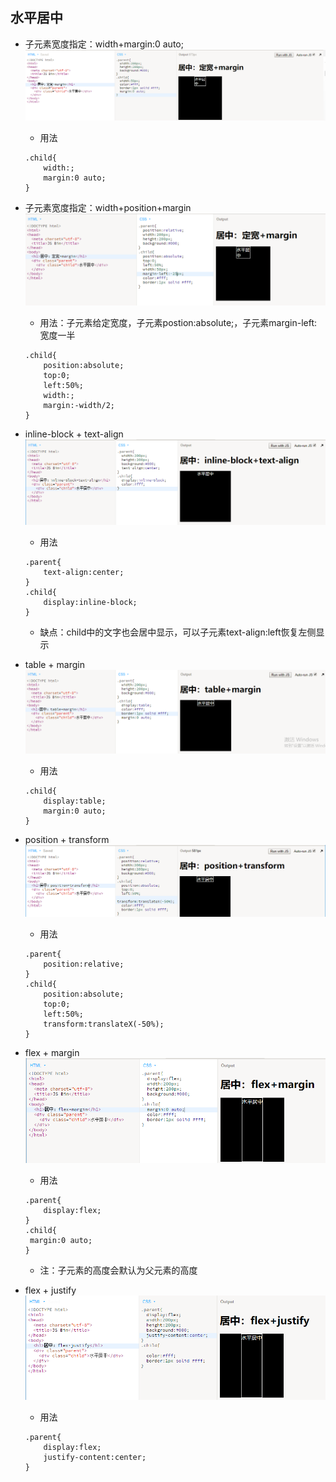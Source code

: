## 水平居中

* 子元素宽度指定：width+margin:0 auto;![](/assets/center_width_margin.png)

  * 用法

  ```
  .child{
      width:;
      margin:0 auto;
  }
  ```

* 子元素宽度指定：width+position+margin![](/assets/center_width_position.png)

  * 用法：子元素给定宽度，子元素postion:absolute;，子元素margin-left:宽度一半

  ```
  .child{
      position:absolute;
      top:0;
      left:50%;
      width:;
      margin:-width/2;
  }
  ```

* inline-block + text-align![](/assets/center_inline_block.png)

  * 用法

  ```
  .parent{
      text-align:center;
  }
  .child{
      display:inline-block;
  }
  ```

  * 缺点：child中的文字也会居中显示，可以子元素text-align:left恢复左侧显示

* table + margin![](/assets/center_table.png)

  * 用法

  ```
  .child{
      display:table;
      margin:0 auto;
  }
  ```

* position + transform![](/assets/center_position_transform.png)

  * 用法

  ```
  .parent{
      position:relative;
  }
  .child{
      position:absolute;
      top:0;
      left:50%;
      transform:translateX(-50%);
  }
  ```

* flex + margin![](/assets/flex_margin.png)

  * 用法

  ```
  .parent{
      display:flex;
  }
  .child{
   margin:0 auto;   
  }
  ```

  * 注：子元素的高度会默认为父元素的高度

* flex + justify![](/assets/flex_justify.png)

  * 用法

  ```
  .parent{
      display:flex;
      justify-content:center;
  }
  ```



